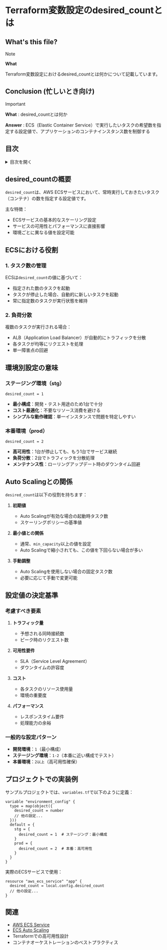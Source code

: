 # Terraform変数設定のdesired_countとは

## What's this file?
> [!NOTE]
> **What**
> 
> Terraform変数設定におけるdesired_countとは何かについて記載しています。

## Conclusion (忙しいとき向け)
> [!IMPORTANT]
> **What** : desired_countとは何か
> 
> **Answer** : ECS（Elastic Container Service）で実行したいタスクの希望数を指定する設定値で、アプリケーションのコンテナインスタンス数を制御する

## 目次

<details>
<summary>目次を開く</summary>

- [desired_countの概要](#desired_countの概要)
- [ECSにおける役割](#ecsにおける役割)
- [環境別設定の意味](#環境別設定の意味)
- [Auto Scalingとの関係](#auto-scalingとの関係)
- [設定値の決定基準](#設定値の決定基準)
- [プロジェクトでの実装例](#プロジェクトでの実装例)

</details>

## desired_countの概要

`desired_count`は、AWS ECSサービスにおいて、常時実行しておきたいタスク（コンテナ）の数を指定する設定値です。

主な特徴：
- ECSサービスの基本的なスケーリング設定
- サービスの可用性とパフォーマンスに直接影響
- 環境ごとに異なる値を設定可能

## ECSにおける役割

### 1. タスク数の管理

ECSは`desired_count`の値に基づいて：
- 指定された数のタスクを起動
- タスクが停止した場合、自動的に新しいタスクを起動
- 常に指定数のタスクが実行状態を維持

### 2. 負荷分散

複数のタスクが実行される場合：
- ALB（Application Load Balancer）が自動的にトラフィックを分散
- 各タスクが均等にリクエストを処理
- 単一障害点の回避

## 環境別設定の意味

### ステージング環境（stg）
```hcl
desired_count = 1
```

- **最小構成**：開発・テスト用途のため1台で十分
- **コスト最適化**：不要なリソース消費を避ける
- **シンプルな動作確認**：単一インスタンスで問題を特定しやすい

### 本番環境（prod）
```hcl
desired_count = 2
```

- **高可用性**：1台が停止しても、もう1台でサービス継続
- **負荷分散**：2台でトラフィックを分散処理
- **メンテナンス性**：ローリングアップデート時のダウンタイム回避

## Auto Scalingとの関係

`desired_count`は以下の役割を持ちます：

1. **初期値**
   - Auto Scalingが有効な場合の起動時タスク数
   - スケーリングポリシーの基準値

2. **最小値との関係**
   - 通常、`min_capacity`以上の値を設定
   - Auto Scalingで縮小されても、この値を下回らない場合が多い

3. **手動調整**
   - Auto Scalingを使用しない場合の固定タスク数
   - 必要に応じて手動で変更可能

## 設定値の決定基準

### 考慮すべき要素

1. **トラフィック量**
   - 予想される同時接続数
   - ピーク時のリクエスト数

2. **可用性要件**
   - SLA（Service Level Agreement）
   - ダウンタイムの許容度

3. **コスト**
   - 各タスクのリソース使用量
   - 環境の重要度

4. **パフォーマンス**
   - レスポンスタイム要件
   - 処理能力の余裕

### 一般的な設定パターン

- **開発環境**：`1`（最小構成）
- **ステージング環境**：`1-2`（本番に近い構成でテスト）
- **本番環境**：`2以上`（高可用性確保）

## プロジェクトでの実装例

サンプルプロジェクトでは、`variables.tf`で以下のように定義：

```hcl
variable "environment_config" {
  type = map(object({
    desired_count = number
    // 他の設定...
  }))
  default = {
    stg = {
      desired_count = 1  # ステージング：最小構成
    }
    prod = {
      desired_count = 2  # 本番：高可用性
    }
  }
}
```

実際のECSサービスで使用：
```hcl
resource "aws_ecs_service" "app" {
  desired_count = local.config.desired_count
  // 他の設定...
}
```

## 関連

- [AWS ECS Service](https://docs.aws.amazon.com/AmazonECS/latest/developerguide/ecs_services.html)
- [ECS Auto Scaling](https://docs.aws.amazon.com/AmazonECS/latest/developerguide/service-auto-scaling.html)
- Terraformでの高可用性設計
- コンテナオーケストレーションのベストプラクティス